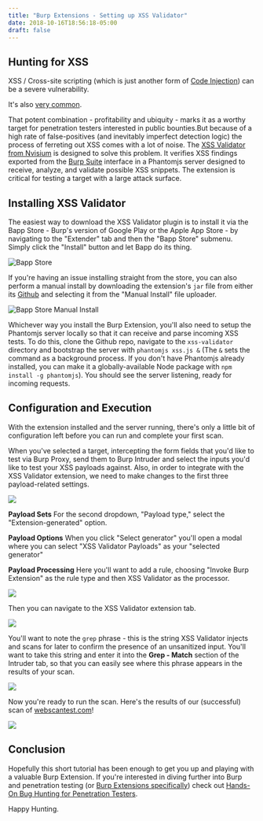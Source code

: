 ```yaml
---
title: "Burp Extensions - Setting up XSS Validator"
date: 2018-10-16T18:56:18-05:00
draft: false
---
```


## Hunting for XSS
XSS / Cross-site scripting (which is just another form of [Code Injection](https://en.wikipedia.org/wiki/Code_injection)) can be a severe vulnerability. 

It's also [very common](https://www.info-point-security.com/sites/default/files/cenzic-vulnerability-report-2014.pdf). 

That potent combination  - profitability and ubiquity - marks it as a worthy target for penetration testers interested in public bounties.But because of a high rate of false-positives (and inevitably imperfect detection logic) the process of ferreting out XSS comes with a lot of noise. The [XSS Validator from Nvisium](https://blog.nvisium.com/2014/01/accurate-xss-detection-with-burpsuite.html) is designed to solve this problem. It verifies XSS findings exported from the [Burp Suite](http://phantomjs.org/) interface in a Phantomjs server designed to receive, analyze, and validate possible XSS snippets. The extension is critical for testing a target with a large attack surface.

## Installing XSS Validator
The easiest way to download the XSS Validator plugin is to install it via the Bapp Store - Burp's version of Google Play or the Apple App Store - by navigating to the "Extender" tab and then the "Bapp Store" submenu. Simply click the "Install" button and let Bapp do its thing.

![Bapp Store](/images/bapp-store-xss-val.png)

If you're having an issue installing straight from the store, you can also perform a manual install by downloading the extension's `jar` file from either its [Github](https://github.com/PortSwigger/xss-validator) and selecting it from the "Manual Install" file uploader.

![Bapp Store Manual Install](/images/bapp-store-manual-install.png)

Whichever way you install the Burp Extension, you'll also need to setup the Phantomjs server locally so that it can receive and parse incoming XSS tests. To do this, clone the Github repo, navigate to the `xss-validator` directory and bootstrap the server with `phantomjs xss.js &` (The `&` sets the command as a background process. If you don't have Phantomjs already installed, you can make it a globally-available Node package with `npm install -g phantomjs`). You should see the server listening, ready for incoming requests.

## Configuration and Execution
With the extension installed and the server running, there's only a little bit of configuration left before you can run and complete your first scan.

When you've selected a target, intercepting the form fields that you'd like to test via Burp Proxy, send them to Burp Intruder and select the inputs you'd like to test your XSS payloads against. Also, in order to integrate with the XSS Validator extension, we need to make changes to the first three payload-related settings.

![](/images/webscantest-payload-settings.png)

**Payload Sets**
For the second dropdown, "Payload type," select the "Extension-generated" option.

**Payload Options**
When you click "Select generator" you'll open a modal where you can select "XSS Validator Payloads" as your "selected generator"

**Payload Processing**
Here you'll want to add a rule, choosing "Invoke Burp Extension" as the rule type and then XSS Validator as the processor.

![](/images/webscantest-payload-processing-rule.png)

Then you can navigate to the XSS Validator extension tab.

![](/images/xss-validator-grep.png)

You'll want to note the `grep` phrase - this is the string XSS Validator injects and scans for later to confirm the presence of an unsanitized input. You'll want to take this string and enter it into the **Grep - Match** section of the Intruder tab, so that you can easily see where this phrase appears in the results of your scan.

![](/images/webscantest-burp-match.png)

Now you're ready to run the scan. Here's the results of our (successful) scan of [webscantest.com](https://webscantest.com)!

![](/images/webscantest-attack-finished.png)

## Conclusion
Hopefully this short tutorial has been enough to get you up and playing with a valuable Burp Extension. If you're interested in diving further into Burp and penetration testing (or [Burp Extensions specifically](https://joecmarshall.com/posts/top-5-burp-suite-extensions/)) check out [Hands-On Bug Hunting for Penetration Testers](https://handsonbughunting.com).

Happy Hunting.




